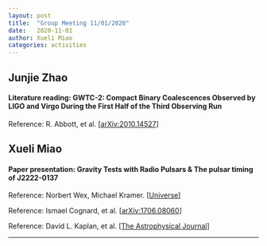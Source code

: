 ```yaml
---
layout: post
title:  "Group Meeting 11/01/2020"
date:   2020-11-01
author: Xueli Miao
categories: activities
---
```



## Junjie Zhao

#### Literature reading: GWTC-2: Compact Binary Coalescences Observed by LIGO and Virgo During the First Half of the Third Observing Run

Reference: R. Abbott, et al. [[arXiv:2010.14527](https://arxiv.org/abs/2010.14527)]



## Xueli Miao

#### Paper presentation: Gravity Tests with Radio Pulsars & The pulsar timing of J2222-0137

Reference: Norbert Wex, Michael Kramer. [[Universe](https://www.mdpi.com/2218-1997/6/9/156)]

Reference: Ismael Cognard, et al. [[arXiv:1706.08060](https://arxiv.org/abs/1706.08060)]

Reference: David L. Kaplan, et al. [[The Astrophysical Journal](https://iopscience.iop.org/article/10.1088/0004-637X/789/2/119)]





---
